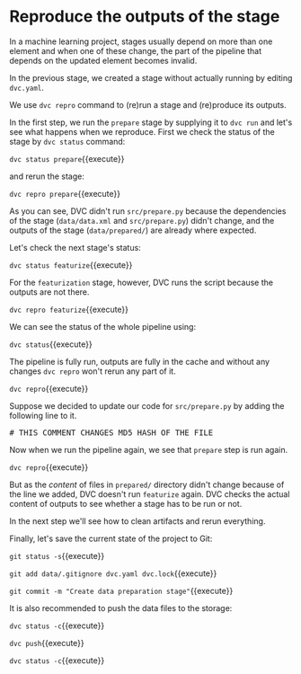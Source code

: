 # Reproduce the outputs of the stage

In a machine learning project, stages usually depend on more than one element
and when one of these change, the part of the pipeline that depends on the
updated element becomes invalid.

In the previous stage, we created a stage without actually running by editing
`dvc.yaml`.

We use `dvc repro` command to (re)run a stage and (re)produce its outputs.

In the first step, we run the `prepare` stage by supplying it to `dvc run` and
let's see what happens when we reproduce. First we check the status of the stage
by `dvc status` command:

`dvc status prepare`{{execute}}

and rerun the stage:

`dvc repro prepare`{{execute}}

As you can see, DVC didn't run `src/prepare.py` because the dependencies of the
stage (`data/data.xml` and `src/prepare.py`) didn't change, and the outputs of the
stage (`data/prepared/`) are already where expected.

Let's check the next stage's status:

`dvc status featurize`{{execute}}

For the `featurization` stage, however, DVC runs the script because the outputs
are not there.

`dvc repro featurize`{{execute}}

We can see the status of the whole pipeline using:

`dvc status`{{execute}}

The pipeline is fully run, outputs are fully in the cache and without any
changes `dvc repro` won't rerun any part of it.

`dvc repro`{{execute}}

Suppose we decided to update our code for `src/prepare.py` by adding the
following line to it.

<pre class="file" data-filename="stages/src/prepare.py" data-target="append">
# THIS COMMENT CHANGES MD5 HASH OF THE FILE
</pre>

Now when we run the pipeline again, we see that `prepare` step is run again. 

`dvc repro`{{execute}}

But as the _content_ of files in `prepared/` directory didn't change because of
the line we added, DVC doesn't run `featurize` again. DVC checks the actual
content of outputs to see whether a stage has to be run or not. 

In the next step we'll see how to clean artifacts and rerun everything. 


Finally, let's save the current state of the project to Git:

`git status -s`{{execute}}

`git add data/.gitignore dvc.yaml dvc.lock`{{execute}}

`git commit -m "Create data preparation stage"`{{execute}}
   
It is also recommended to push the data files to the storage:
   
`dvc status -c`{{execute}}

`dvc push`{{execute}}

`dvc status -c`{{execute}}
